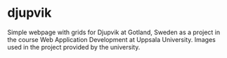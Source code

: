 # djupvik
Simple webpage with grids for Djupvik at Gotland, Sweden as a project in the course Web Application Development at Uppsala University. Images used in the project provided by the university.
